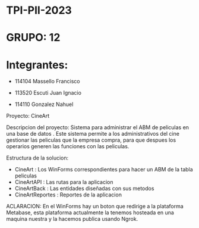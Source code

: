 # TPI-PII-2023

# GRUPO: 12

# Integrantes:

- 114104 Massello Francisco

- 113520 Escuti Juan Ignacio

- 114110 Gonzalez Nahuel

Proyecto: CineArt

Descripcion del proyecto: Sistema para administrar el ABM de peliculas en una base de datos . Este sistema permite a los administrativos del cine gestionar las peliculas que la empresa compra, para que despues los operarios generen las funciones con las peliculas.

Estructura de la solucion:
-  CineArt : Los WinForms correspondientes para hacer un ABM de la tabla peliculas
-  CineArtAPI : Las rutas para la aplicacion
-  CineArtBack : Las entidades diseñadas con sus metodos
-  CineArtReportes : Reportes de la aplicacion

ACLARACION: En el WinForms hay un boton que redirige a la plataforma Metabase, esta plataforma actualmente la tenemos hosteada en una maquina nuestra y la hacemos publica usando Ngrok.
